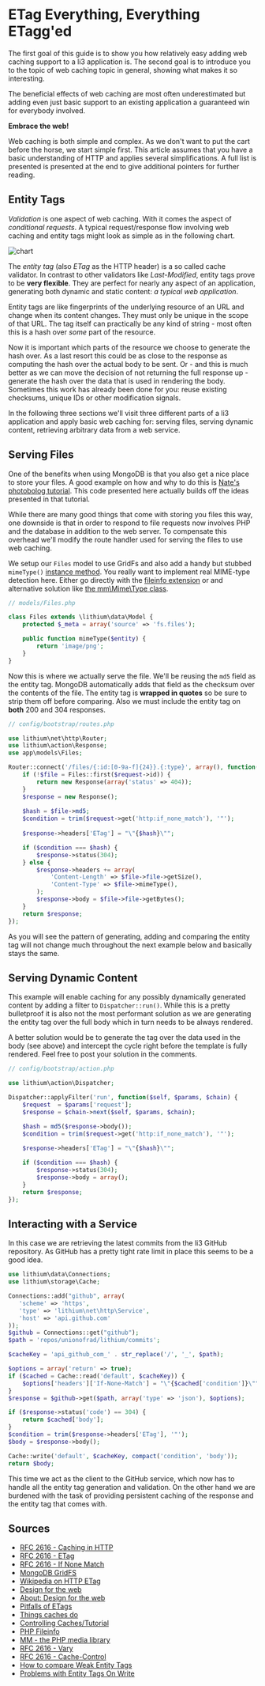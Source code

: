 # ETag Everything, Everything ETagg'ed

The first goal of this guide is to show you how relatively easy adding web caching support to a li3 application is. The second goal is to introduce you to the topic of web caching topic in general, showing what makes it so interesting. 

The beneficial effects of web caching are most often underestimated but adding even just basic support to an existing application a guaranteed win for everybody involved. 

**Embrace the web!**

Web caching is both simple and complex. As we don't want to put the cart before the horse, we start simple first. This article assumes that you have a basic understanding of HTTP and applies several simplifications. A full list is presented is presented at the end to give additional pointers for further reading. 
	
## Entity Tags

_Validation_ is one aspect of web caching. With it comes the aspect of _conditional requests_. A typical request/response flow involving web caching and entity tags might look as simple as in the following chart.

![chart](https://dl.dropbox.com/u/1578287/lithium_advent_caching_flow.jpg)

The _entity tag_ (also _ETag_ as the HTTP header) is a so called cache validator. In contrast to other validators like _Last-Modified_, entity tags prove to be **very flexible**. They are perfect for nearly any aspect of an application, generating both dynamic and static content: _a typical web application_. 

Entity tags are like fingerprints of the underlying resource of an URL and change when its content changes. They must only be unique in the scope of that URL. The tag itself can practically be any kind of string - most often this is a hash over _some_ part of the resource.

Now it is important which parts of the resource we choose to generate the hash over. As a last resort this could be as close to the response as computing the hash over the actual body to be sent. Or - and this is much better as we can move the decision of not returning the full response up - generate the hash over the data that is used in rendering the body. Sometimes this work has already been done for you: reuse existing checksums, unique IDs or other modification signals.

In the following three sections we'll visit three different parts of a li3 application and apply basic web caching for: serving files, serving dynamic content, retrieving arbitrary data from a web service.

## Serving Files

One of the benefits when using MongoDB is that you also get a nice place to store your files. A good example on how and why to do this is [Nate's photobolog tutorial](https://github.com/nateabele/photoblog). This code presented here actually builds off the ideas presented in that tutorial.

While there are many good things that come with storing you files this way, one downside is that in order to respond to file requests now involves PHP and the database in addition to the web server. To compensate this overhead we'll modify the route handler used for serving the files to use web caching.

We setup our `Files` model to use GridFs and also add a handy but stubbed `mimeType()` [instance method](/docs/manual/models/adding-functions-to-models.md). You really want to implement real MIME-type detection here. Either go directly with the [fileinfo extension](http://php.net/manual/en/intro.fileinfo.php) or and alternative solution like [the mm\Mime\Type class](https://github.com/davidpersson/mm/blob/master/src/Mime/Type.php).

```php
// models/Files.php

class Files extends \lithium\data\Model {
	protected $_meta = array('source' => 'fs.files');

	public function mimeType($entity) {
		return 'image/png';
	}
}
```

Now this is where we actually serve the file. We'll be reusing the `md5` field as the entity tag. MongoDB automatically adds that field as the checksum over the contents of the file. The entity tag is **wrapped in quotes** so be sure to strip them off before comparing. Also we must include the entity tag on **both** 200 and 304 responses.

```php
// config/bootstrap/routes.php

use lithium\net\http\Router;
use lithium\action\Response;
use app\models\Files;

Router::connect('/files/{:id:[0-9a-f]{24}}.{:type}', array(), function($request) {
	if (!$file = Files::first($request->id)) {
		return new Response(array('status' => 404));
	}
	$response = new Response();
	
	$hash = $file->md5;
	$condition = trim($request->get('http:if_none_match'), '"');
		
	$response->headers['ETag'] = "\"{$hash}\"";

	if ($condition === $hash) {
		$response->status(304);
	} else {
		$response->headers += array(
			'Content-Length' => $file->file->getSize(),
			'Content-Type' => $file->mimeType(),
		);
		$response->body = $file->file->getBytes();
	}
	return $response;
});
```

As you will see the pattern of generating, adding and comparing the entity tag will not change much throughout the next example below and basically stays the same.

## Serving Dynamic Content

This example will enable caching for any possibly dynamically generated content by adding a filter to `Dispatcher::run()`. While this is a pretty bulletproof it is also not the most performant solution as we are generating the entity tag over the full body which in turn needs to be always rendered. 

A better solution would be to generate the tag over the data used in the body (see above) and intercept the cycle right before the template is fully rendered. Feel free to post your solution in the comments.

```php
// config/bootstrap/action.php

use lithium\action\Dispatcher;

Dispatcher::applyFilter('run', function($self, $params, $chain) {
	$request  = $params['request'];
	$response = $chain->next($self, $params, $chain);

	$hash = md5($response->body());
	$condition = trim($request->get('http:if_none_match'), '"');
	
	$response->headers['ETag'] = "\"{$hash}\"";

	if ($condition === $hash) {
		$response->status(304);
		$response->body = array();
	}
	return $response;
});
```

## Interacting with a Service

In this case we are retrieving the latest commits from the li3 GitHub repository. As GitHub has a pretty tight rate limit in place this seems to be a good idea.  

```php
use lithium\data\Connections;
use lithium\storage\Cache;

Connections::add("github", array(
   'scheme' => 'https',
   'type' => 'lithium\net\http\Service',
   'host' => 'api.github.com'
));
$github = Connections::get("github");
$path = 'repos/unionofrad/lithium/commits';

$cacheKey = 'api_github_com_' . str_replace('/', '_', $path);

$options = array('return' => true);
if ($cached = Cache::read('default', $cacheKey)) {
	$options['headers']['If-None-Match'] = "\"{$cached['condition']}\"";
}
$response = $github->get($path, array('type' => 'json'), $options);

if ($response->status('code') == 304) {
	return $cached['body'];
}
$condition = trim($response->headers['ETag'], '"');
$body = $response->body();

Cache::write('default', $cacheKey, compact('condition', 'body'));
return $body;
```

This time we act as the client to the GitHub service, which now has to handle all the entity tag generation and validation. On the other hand we are burdened with the task of providing persistent caching of the response and the entity tag that comes with. 

## Sources

* [RFC 2616 - Caching in HTTP](http://tools.ietf.org/html/rfc2616#section-13)
* [RFC 2616 - ETag](http://tools.ietf.org/html/rfc2616#section-14.44)
* [RFC 2616 - If None Match](http://tools.ietf.org/html/rfc2616#section-14.26)
* [MongoDB GridFS](http://www.mongodb.org/display/DOCS/GridFS+Specification)
* [Wikipedia on HTTP ETag](http://en.wikipedia.org/wiki/HTTP_ETag)
* [Design for the web](http://www.dehora.net/journal/2007/07/earned_value.html)
* [About: Design for the web](http://www.tbray.org/ongoing/When/200x/2007/07/31/Design-for-the-Web)
* [Pitfalls of ETags](http://www.mnot.net/blog/2007/08/07/etags)
* [Things caches do](http://tomayko.com/writings/things-caches-do)
* [Controlling Caches/Tutorial](http://www.mnot.net/cache_docs/)
* [PHP Fileinfo](http://php.net/manual/en/intro.fileinfo.php)
* [MM - the PHP media library](https://github.com/davidpersson/mm)
* [RFC 2616 - Vary](http://tools.ietf.org/html/rfc2616#section-14.44)
* [RFC 2616 - Cache-Control](http://tools.ietf.org/html/rfc2616#section-14.19)
* [How to compare Weak Entity Tags](http://www.w3.org/Protocols/HTTP/1.1/rfc2616bis/issues/#i71)
* [Problems with Entity Tags On Write](http://greenbytes.de/tech/webdav/draft-reschke-http-etag-on-write-latest.html)


